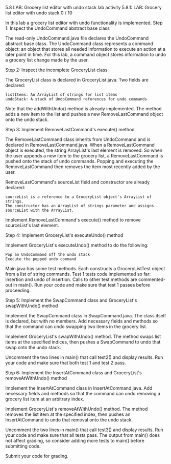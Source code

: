  5.8 LAB: Grocery list editor with undo stack
lab activity
5.8.1: LAB: Grocery list editor with undo stack
0 / 10

In this lab a grocery list editor with undo functionality is implemented.
Step 1: Inspect the UndoCommand abstract base class

The read-only UndoCommand.java file declares the UndoCommand abstract base class. The UndoCommand class represents a command object: an object that stores all needed information to execute an action at a later point in time. For this lab, a command object stores information to undo a grocery list change made by the user.

Step 2: Inspect the incomplete GroceryList class

The GroceryList class is declared in GroceryList.java. Two fields are declared:

    listItems: An ArrayList of strings for list items
    undoStack: A stack of UndoCommand references for undo commands

Note that the addWithUndo() method is already implemented. The method adds a new item to the list and pushes a new RemoveLastCommand object onto the undo stack.

Step 3: Implement RemoveLastCommand's execute() method

The RemoveLastCommand class inherits from UndoCommand and is declared in RemoveLastCommand.java. When a RemoveLastCommand object is executed, the string ArrayList's last element is removed. So when the user appends a new item to the grocery list, a RemoveLastCommand is pushed onto the stack of undo commands. Popping and executing the RemoveLastCommand then removes the item most recently added by the user.

RemoveLastCommand's sourceList field and constructor are already declared:

    sourceList is a reference to a GroceryList object's ArrayList of strings.
    The constructor has an ArrayList of strings parameter and assigns sourceList with the ArrayList.

Implement RemoveLastCommand's execute() method to remove sourceList's last element.

Step 4: Implement GroceryList's executeUndo() method

Implement GroceryList's executeUndo() method to do the following:

    Pop an UndoCommand off the undo stack
    Execute the popped undo command

Main.java has some test methods. Each constructs a GroceryListTest object from a list of string commands. Test 1 tests code implemented so far: insertion and undo of insertion. Calls to other test methods are commented-out in main(). Run your code and make sure that test 1 passes before proceeding.

Step 5: Implement the SwapCommand class and GroceryList's swapWithUndo() method

Implement the SwapCommand class in SwapCommand.java. The class itself is declared, but with no members. Add necessary fields and methods so that the command can undo swapping two items in the grocery list.

Implement GroceryList's swapWithUndo() method. The method swaps list items at the specified indices, then pushes a SwapCommand to undo that swap onto the undo stack.

Uncomment the two lines in main() that call test2() and display results. Run your code and make sure that both test 1 and test 2 pass.

Step 6: Implement the InsertAtCommand class and GroceryList's removeAtWithUndo() method

Implement the InsertAtCommand class in InsertAtCommand.java. Add necessary fields and methods so that the command can undo removing a grocery list item at an arbitrary index.

Implement GroceryList's removeAtWithUndo() method. The method removes the list item at the specified index, then pushes an InsertAtCommand to undo that removal onto the undo stack.

Uncomment the two lines in main() that call test3() and display results. Run your code and make sure that all tests pass. The output from main() does not affect grading, so consider adding more tests to main() before submitting code.

Submit your code for grading.
